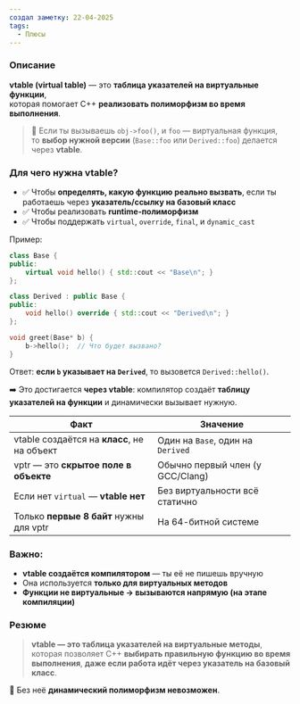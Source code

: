 ```yaml
---
создал заметку: 22-04-2025
tags:
  - Плюсы
---
```

### Описание
**vtable (virtual table)** — это **таблица указателей на виртуальные функции**,  
которая помогает C++ **реализовать полиморфизм во время выполнения**.

> 💬 Если ты вызываешь `obj->foo()`, и `foo` — виртуальная функция,  
> то **выбор нужной версии** (`Base::foo` или `Derived::foo`) делается через **vtable**.

### Для чего нужна vtable?
- ✅ Чтобы **определять, какую функцию реально вызвать**, если ты работаешь через **указатель/ссылку на базовый класс**
- ✅ Чтобы реализовать **runtime-полиморфизм**
- ✅ Чтобы поддержать `virtual`, `override`, `final`, и `dynamic_cast`

Пример:
```cpp
class Base {
public:
    virtual void hello() { std::cout << "Base\n"; }
};

class Derived : public Base {
public:
    void hello() override { std::cout << "Derived\n"; }
};

void greet(Base* b) {
    b->hello();  // Что будет вызвано?
}
```
Ответ: **если `b` указывает на `Derived`**, то вызовется `Derived::hello()`.

➡️ Это достигается **через vtable**: компилятор создаёт **таблицу указателей на функции** и динамически вызывает нужную.

| Факт                                        | Значение                          |
| ------------------------------------------- | --------------------------------- |
| vtable создаётся на **класс**, не на объект | Один на `Base`, один на `Derived` |
| vptr — это **скрытое поле в объекте**       | Обычно первый член (у GCC/Clang)  |
| Если нет `virtual` — **vtable нет**         | Без виртуальности всё статично    |
| Только **первые 8 байт** нужны для vptr     | На 64-битной системе              |
### Важно:
- **vtable создаётся компилятором** — ты её не пишешь вручную
- Она используется **только для виртуальных методов**
- **Функции не виртуальные → вызываются напрямую (на этапе компиляции)**
### Резюме
> **vtable — это таблица указателей на виртуальные методы**,  
> которая позволяет C++ **выбирать правильную функцию во время выполнения**,  **даже если работа идёт через указатель на базовый класс**.

📌 Без неё **динамический полиморфизм невозможен**.